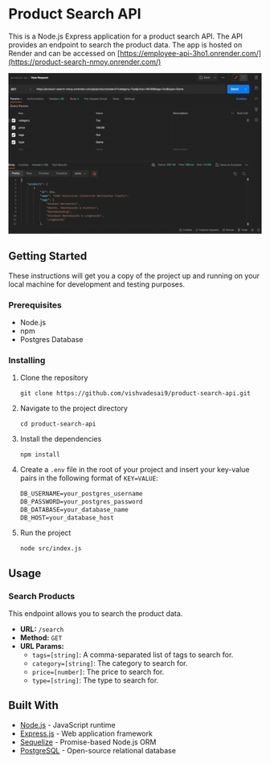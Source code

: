 # Product Search API

This is a Node.js Express application for a product search API. The API provides an endpoint to search the product data. The app is hosted on Render and can be accessed on [https://employee-api-3ho1.onrender.com/](https://product-search-nmoy.onrender.com/)

![Postman SS](/api_img.png)

## Getting Started

These instructions will get you a copy of the project up and running on your local machine for development and testing purposes.

### Prerequisites

- Node.js
- npm
- Postgres Database

### Installing

1. Clone the repository
    ```
    git clone https://github.com/vishvadesai9/product-search-api.git
    ```
2. Navigate to the project directory
    ```
    cd product-search-api
    ```
3. Install the dependencies
    ```
    npm install
    ```
4. Create a `.env` file in the root of your project and insert your key-value pairs in the following format of `KEY=VALUE`:
    ```
    DB_USERNAME=your_postgres_username
    DB_PASSWORD=your_postgres_password
    DB_DATABASE=your_database_name
    DB_HOST=your_database_host
    ```
5. Run the project
    ```
    node src/index.js
    ```

## Usage

### Search Products

This endpoint allows you to search the product data.

- **URL:** `/search`
- **Method:** `GET`
- **URL Params:**
    - `tags=[string]`: A comma-separated list of tags to search for.
    - `category=[string]`: The category to search for.
    - `price=[number]`: The price to search for.
    - `type=[string]`: The type to search for.

## Built With

- [Node.js](https://nodejs.org/) - JavaScript runtime
- [Express.js](https://expressjs.com/) - Web application framework
- [Sequelize](https://sequelize.org/) - Promise-based Node.js ORM
- [PostgreSQL](https://www.postgresql.org/) - Open-source relational database

